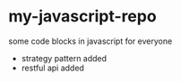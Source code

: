 # my-javascript-repo
some code blocks in javascript for everyone

* strategy pattern added
* restful api added
